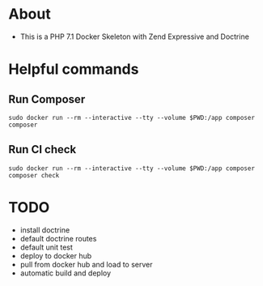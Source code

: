 # About
* This is a PHP 7.1 Docker Skeleton with Zend Expressive and Doctrine

# Helpful commands
## Run Composer
```shell
sudo docker run --rm --interactive --tty --volume $PWD:/app composer composer
```
## Run CI check
```shell
sudo docker run --rm --interactive --tty --volume $PWD:/app composer composer check
```

# TODO
* install doctrine
* default doctrine routes
* default unit test
* deploy to docker hub
* pull from docker hub and load to server
* automatic build and deploy